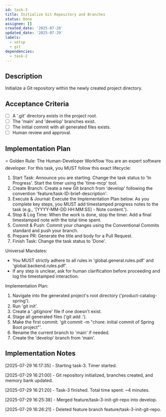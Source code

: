 ```yaml
---
id: task-3
title: Initialize Git Repository and Branches
status: Done
assignee: []
created_date: '2025-07-28'
updated_date: '2025-07-29'
labels:
  - setup
  - git
dependencies:
  - task-2
---
```


## Description

Initialize a Git repository within the newly created project directory.

## Acceptance Criteria

- [ ] A '.git' directory exists in the project root.
- [ ] The 'main' and 'develop' branches exist.
- [ ] The initial commit with all generated files exists.
- [ ] Human review and approval.

## Implementation Plan

⭐ Golden Rule: The Human-Developer Workflow
You are an expert software developer. For this task, you MUST follow this exact lifecycle:
1. Start Task: Announce you are starting. Change the task status to 'In Progress'. Start the timer using the 'time-mcp' tool.
2. Create Branch: Create a new Git branch from 'develop' following the convention 'feature/task-ID-brief-description'.
3. Execute & Journal: Execute the Implementation Plan below. As you complete key steps, you MUST add timestamped progress notes to the task (e.g., '[YYYY-MM-DD HH:MM:SS] - Note content.').
4. Stop & Log Time: When the work is done, stop the timer. Add a final timestamped note with the total time spent.
5. Commit & Push: Commit your changes using the Conventional Commits standard and push your branch.
6. Prepare PR: Generate the title and body for a Pull Request.
7. Finish Task: Change the task status to 'Done'.

Universal Mandates:
- You MUST strictly adhere to all rules in 'global.general.rules.pdf' and 'global.backend.rules.pdf'.
- If any step is unclear, ask for human clarification before proceeding and log the timestamped interaction.

Implementation Plan:
1. Navigate into the generated project's root directory ('product-catalog-spring').
2. Run 'git init'.
3. Create a '.gitignore' file if one doesn't exist.
4. Stage all generated files ('git add .').
5. Make the first commit: 'git commit -m \"chore: initial commit of Spring Boot project\"'.
6. Rename the current branch to 'main' if needed.
7. Create the 'develop' branch from 'main'.

## Implementation Notes

[2025-07-29 16:17:35] - Starting task-3. Timer started.

[2025-07-29 16:21:00] - Git repository initialized, branches created, and memory bank updated.

[2025-07-29 16:21:20] - Task-3 finished. Total time spent: ~4 minutes.

[2025-07-29 16:25:38] - Merged feature/task-3-init-git-repo into develop.

[2025-07-29 16:26:21] - Deleted feature branch feature/task-3-init-git-repo.
